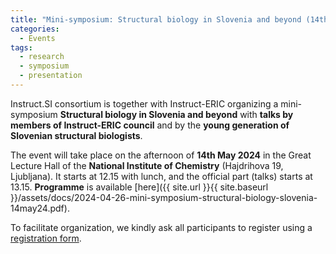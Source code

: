 ```yaml
---
title: "Mini-symposium: Structural biology in Slovenia and beyond (14th May 2024)"
categories:
  - Events
tags:
  - research
  - symposium
  - presentation
---
```


Instruct.SI consortium is together with Instruct-ERIC organizing a mini-symposium **Structural biology in Slovenia and beyond** with **talks by members of Instruct-ERIC council** and by the **young generation of Slovenian structural biologists**.

The event will take place on the afternoon of **14th May 2024** in the Great Lecture Hall of the **National Institute of Chemistry** (Hajdrihova 19, Ljubljana). It starts at 12.15 with lunch, and the official part (talks) starts at 13.15. **Programme** is available [here]({{ site.url }}{{ site.baseurl }}/assets/docs/2024-04-26-mini-symposium-structural-biology-slovenia-14may24.pdf).

To facilitate organization, we kindly ask all participants to register using a [registration form](https://forms.gle/NJdorN6BaxkD3nPu7).